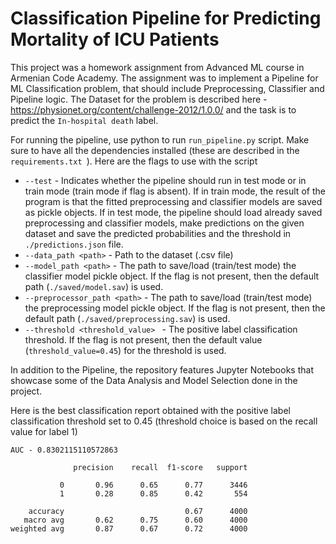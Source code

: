 # Classification Pipeline for Predicting Mortality of ICU Patients

This project was a homework assignment from Advanced ML course in Armenian Code Academy. The assignment was to implement a Pipeline for ML Classification problem, that should include Preprocessing, Classifier and Pipeline logic. The Dataset for the problem is described here -https://physionet.org/content/challenge-2012/1.0.0/ and the task is to predict the `In-hospital death` label.

For running the pipeline, use python to run `run_pipeline.py` script. Make sure to have all the dependencies installed (these are described in the `requirements.txt `). Here are the flags to use with the script
* ` --test ` - Indicates whether the pipeline should run in test mode or in train mode (train mode if flag is absent). If in train mode, the result of the program is that the fitted preprocessing and classifier models are saved as pickle objects. If in test mode, the pipeline should load already saved preprocessing and classifier models, make predictions on the given dataset and save the predicted probabilities and the threshold in `./predictions.json` file.
* ` --data_path <path> ` - Path to the dataset (.csv file)
* ` --model_path <path> ` - The path to save/load (train/test mode) the classifier model pickle object. If the flag is not present, then the default path (`./saved/model.sav`) is used.
* ` --preprocessor_path <path> ` - The path to save/load (train/test mode) the preprocessing model pickle object. If the flag is not present, then the default path (`./saved/preprocessing.sav`) is used.
* ` --threshold <threshold_value>  ` - The positive label classification threshold. If the flag is not present, then the default value (`threshold_value=0.45`) for the threshold is used.

In addition to the Pipeline, the repository features Jupyter Notebooks that showcase some of the Data Analysis and Model Selection done in the project.

Here is the best classification report obtained with the positive label classification threshold set to 0.45 (threshold choice is based on the recall value for label 1) 
```
AUC - 0.8302115110572863  

              precision    recall  f1-score   support

           0       0.96      0.65      0.77      3446
           1       0.28      0.85      0.42       554

    accuracy                           0.67      4000
   macro avg       0.62      0.75      0.60      4000
weighted avg       0.87      0.67      0.72      4000
```
